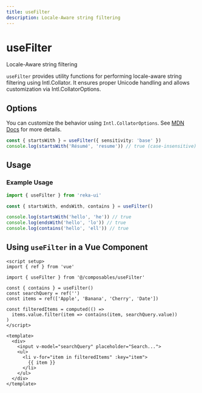 ```yaml
---
title: useFilter
description: Locale-Aware string filtering
---
```


# useFilter

<Description>
Locale-Aware string filtering
</Description>

`useFilter` provides utility functions for performing locale-aware string filtering using Intl.Collator. It ensures proper Unicode handling and allows customization via Intl.CollatorOptions.

## Options

You can customize the behavior using `Intl.CollatorOptions`. See [MDN Docs](https://developer.mozilla.org/en-US/docs/Web/JavaScript/Reference/Global_Objects/Intl/Collator/Collator#options) for more details.

```ts
const { startsWith } = useFilter({ sensitivity: 'base' })
console.log(startsWith('Résumé', 'resume')) // true (case-insensitive)
```

## Usage

### Example Usage

```ts
import { useFilter } from 'reka-ui'

const { startsWith, endsWith, contains } = useFilter()

console.log(startsWith('hello', 'he')) // true
console.log(endsWith('hello', 'lo')) // true
console.log(contains('hello', 'ell')) // true
```

## Using `useFilter` in a Vue Component

```vue
<script setup>
import { ref } from 'vue'

import { useFilter } from '@/composables/useFilter'

const { contains } = useFilter()
const searchQuery = ref('')
const items = ref(['Apple', 'Banana', 'Cherry', 'Date'])

const filteredItems = computed(() =>
  items.value.filter(item => contains(item, searchQuery.value))
)
</script>

<template>
  <div>
    <input v-model="searchQuery" placeholder="Search...">
    <ul>
      <li v-for="item in filteredItems" :key="item">
        {{ item }}
      </li>
    </ul>
  </div>
</template>
```
